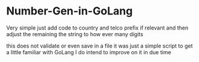 # Number-Gen-in-GoLang

Very simple just add code to country and telco prefix if relevant and then adjust the remaining the string to how ever many digits 

this does not validate or even save in a file it was just a simple script to get a little familiar with GoLang I do intend to improve on it in due time 
